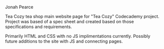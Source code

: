 Jonah Pearce

Tea Cozy tea shop main website page for "Tea Cozy" Codecademy project.
Project was based of a spec sheet and created based on those specifications and requirements.

Primarily HTML and CSS with no JS implimentations currently. Possibly future additions to the site with JS and connecting pages.
